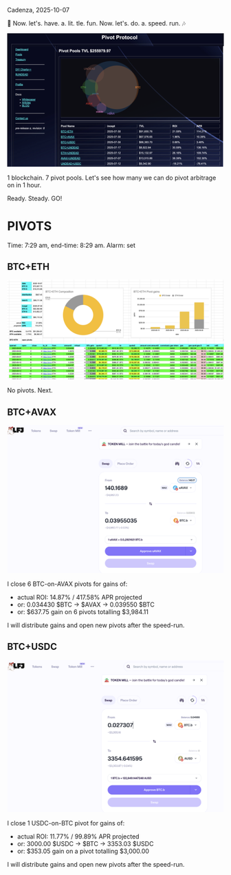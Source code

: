 Cadenza, 2025-10-07

🎵
Now. let's. have. a. lit. tle. fun.
Now. let's. do. a. speed. run.
🎶

![Pivot pools](imgs/01a-pools.png)

1 blockchain. 7 pivot pools.
Let's see how many we can do pivot arbitrage on in 1 hour.

Ready. Steady. GO!

# PIVOTS

Time: 7:29 am, end-time: 8:29 am. Alarm: set

## BTC+ETH

![BTC+ETH: 0 pivots](imgs/02-btc-eth-0.png)

No pivots. Next.
## BTC+AVAX 

![Close BTC-on-AVAX pivots](imgs/03a-close-btc-on-avax-pivot.png) 

I close 6 BTC-on-AVAX pivots for gains of: 


* actual ROI: 14.87% / 417.58% APR projected 
* or: 0.034430 $BTC -> $AVAX -> 0.039550 $BTC 
* or: $637.75 gain on 6 pivots totalling $3,984.11 




I will distribute gains and open new pivots after the speed-run. 

## BTC+USDC 

![Close USDC-on-BTC pivot](imgs/04a-close-usdc-on-btc-pivot.png) 

I close 1 USDC-on-BTC pivot for gains of: 


* actual ROI: 11.77% / 99.89% APR projected 
* or: 3000.00 $USDC -> $BTC -> 3353.03 $USDC 
* or: $353.05 gain on a pivot totalling $3,000.00 




I will distribute gains and open new pivots after the speed-run. 

